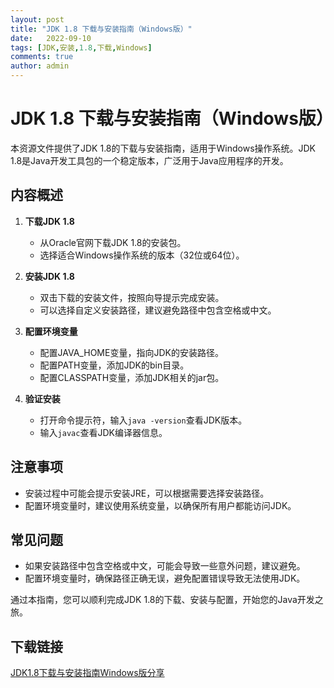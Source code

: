 ```yaml
---
layout: post
title: "JDK 1.8 下载与安装指南（Windows版）"
date:   2022-09-10
tags: [JDK,安装,1.8,下载,Windows]
comments: true
author: admin
---
```

# JDK 1.8 下载与安装指南（Windows版）

本资源文件提供了JDK 1.8的下载与安装指南，适用于Windows操作系统。JDK 1.8是Java开发工具包的一个稳定版本，广泛用于Java应用程序的开发。

## 内容概述

1. **下载JDK 1.8**
   - 从Oracle官网下载JDK 1.8的安装包。
   - 选择适合Windows操作系统的版本（32位或64位）。

2. **安装JDK 1.8**
   - 双击下载的安装文件，按照向导提示完成安装。
   - 可以选择自定义安装路径，建议避免路径中包含空格或中文。

3. **配置环境变量**
   - 配置JAVA_HOME变量，指向JDK的安装路径。
   - 配置PATH变量，添加JDK的bin目录。
   - 配置CLASSPATH变量，添加JDK相关的jar包。

4. **验证安装**
   - 打开命令提示符，输入`java -version`查看JDK版本。
   - 输入`javac`查看JDK编译器信息。

## 注意事项

- 安装过程中可能会提示安装JRE，可以根据需要选择安装路径。
- 配置环境变量时，建议使用系统变量，以确保所有用户都能访问JDK。

## 常见问题

- 如果安装路径中包含空格或中文，可能会导致一些意外问题，建议避免。
- 配置环境变量时，确保路径正确无误，避免配置错误导致无法使用JDK。

通过本指南，您可以顺利完成JDK 1.8的下载、安装与配置，开始您的Java开发之旅。

## 下载链接

[JDK1.8下载与安装指南Windows版分享](https://pan.quark.cn/s/8d6410ad45be)